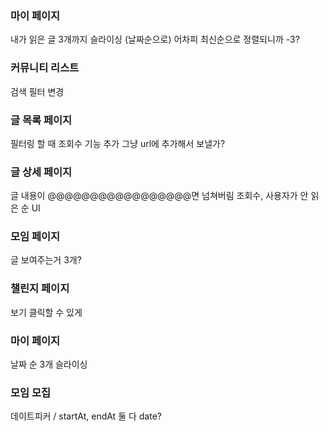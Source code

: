 ### 마이 페이지 
내가 읽은 글 3개까지 슬라이싱 (날짜순으로)
어차피 최신순으로 정렬되니까 -3? 

### 커뮤니티 리스트 
검색 필터 변경 


### 글 목록 페이지
필터링 할 때 조회수 기능 추가 
그냥 url에 추가해서 보낼가? 

### 글 상세 페이지
글 내용이 @@@@@@@@@@@@@@@@@면 넘쳐버림
조회수, 사용자가 안 읽은 순 UI


### 모임 페이지
글 보여주는거 3개?

### 챌린지 페이지 
보기 클릭할 수 있게 

### 마이 페이지 
날짜 순 3개 슬라이싱 

### 모임 모집
데이트피커 / startAt, endAt 둘 다 date? 
